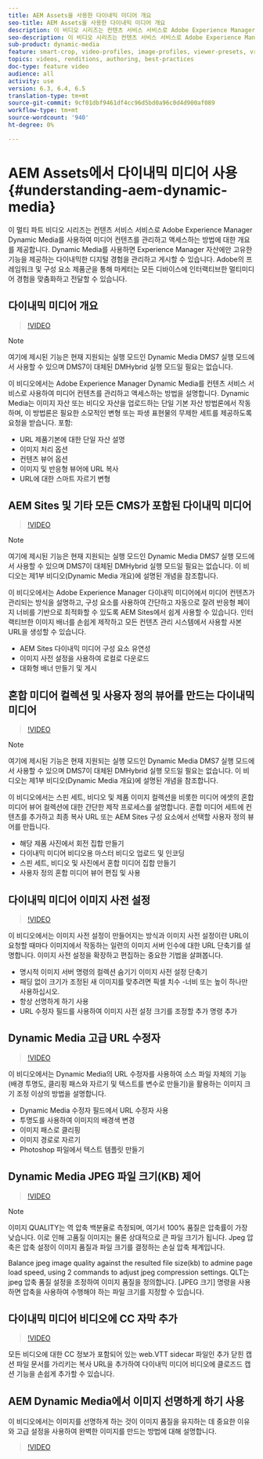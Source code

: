 ```yaml
---
title: AEM Assets을 사용한 다이내믹 미디어 개요
seo-title: AEM Assets을 사용한 다이내믹 미디어 개요
description: 이 비디오 시리즈는 컨텐츠 서비스 서비스로 Adobe Experience Manager Dynamic Media를 사용하여 미디어 컨텐츠를 관리하고 액세스하는 방법에 대한 개요를 제공합니다. Dynamic Media를 사용하면 Experience Manager 자산에만 고유한 기능을 제공하는 다이내믹한 디지털 경험을 관리하고 게시할 수 있습니다. Adobe의 프레임워크 및 구성 요소 제품군을 통해 마케터는 모든 디바이스에 인터랙티브한 멀티미디어 경험을 맞춤화하고 전달할 수 있습니다.
seo-description: 이 비디오 시리즈는 컨텐츠 서비스 서비스로 Adobe Experience Manager Dynamic Media를 사용하여 미디어 컨텐츠를 관리하고 액세스하는 방법에 대한 개요를 제공합니다. Dynamic Media를 사용하면 Experience Manager 자산에만 고유한 기능을 제공하는 다이내믹한 디지털 경험을 관리하고 게시할 수 있습니다. Adobe의 프레임워크 및 구성 요소 제품군을 통해 마케터는 모든 디바이스에 인터랙티브한 멀티미디어 경험을 맞춤화하고 전달할 수 있습니다.
sub-product: dynamic-media
feature: smart-crop, video-profiles, image-profiles, viewer-presets, vr-360, sets
topics: videos, renditions, authoring, best-practices
doc-type: feature video
audience: all
activity: use
version: 6.3, 6.4, 6.5
translation-type: tm+mt
source-git-commit: 9cf01dbf9461df4cc96d5bd0a96c0d4d900af089
workflow-type: tm+mt
source-wordcount: '940'
ht-degree: 0%

---
```



# AEM Assets에서 다이내믹 미디어 사용 {#understanding-aem-dynamic-media}

이 멀티 파트 비디오 시리즈는 컨텐츠 서비스 서비스로 Adobe Experience Manager Dynamic Media를 사용하여 미디어 컨텐츠를 관리하고 액세스하는 방법에 대한 개요를 제공합니다. Dynamic Media를 사용하면 Experience Manager 자산에만 고유한 기능을 제공하는 다이내믹한 디지털 경험을 관리하고 게시할 수 있습니다. Adobe의 프레임워크 및 구성 요소 제품군을 통해 마케터는 모든 디바이스에 인터랙티브한 멀티미디어 경험을 맞춤화하고 전달할 수 있습니다.

## 다이내믹 미디어 개요

>[!VIDEO](https://video.tv.adobe.com/v/27144/?quality=9&learn=on)

>[!NOTE]
>
>여기에 제시된 기능은 현재 지원되는 실행 모드인 Dynamic Media DMS7 실행 모드에서 사용할 수 있으며 DMS7이 대체된 DMHybrid 실행 모드일 필요는 없습니다.

이 비디오에서는 Adobe Experience Manager Dynamic Media를 컨텐츠 서비스 서비스로 사용하여 미디어 컨텐츠를 관리하고 액세스하는 방법을 설명합니다. Dynamic Media는 이미지 자산 또는 비디오 자산을 업로드하는 단일 기본 자산 방법론에서 작동하며, 이 방법론은 필요한 소모적인 변형 또는 파생 표현물의 무제한 세트를 제공하도록 요청을 받습니다. 포함:

* URL 제품기본에 대한 단일 자산 설명
* 이미지 처리 옵션
* 컨텐츠 뷰어 옵션
* 이미지 및 반응형 뷰어에 URL 복사
* URL에 대한 스마트 자르기 변형

## AEM Sites 및 기타 모든 CMS가 포함된 다이내믹 미디어

>[!VIDEO](https://video.tv.adobe.com/v/27145/?quality=9&learn=on)

>[!NOTE]
>
>여기에 제시된 기능은 현재 지원되는 실행 모드인 Dynamic Media DMS7 실행 모드에서 사용할 수 있으며 DMS7이 대체된 DMHybrid 실행 모드일 필요는 없습니다. 이 비디오는 제1부 비디오(Dynamic Media 개요)에 설명된 개념을 참조합니다.

이 비디오에서는 Adobe Experience Manager 다이내믹 미디어에서 미디어 컨텐츠가 관리되는 방식을 설명하고, 구성 요소를 사용하여 간단하고 자동으로 잘려 반응형 페이지 너비를 기반으로 최적화할 수 있도록 AEM Sites에서 쉽게 사용할 수 있습니다. 인터랙티브한 이미지 배너를 손쉽게 제작하고 모든 컨텐츠 관리 시스템에서 사용할 사본 URL을 생성할 수 있습니다.

* AEM Sites 다이내믹 미디어 구성 요소 유연성
* 이미지 사전 설정을 사용하여 로컬로 다운로드
* 대화형 배너 만들기 및 게시

## 혼합 미디어 컬렉션 및 사용자 정의 뷰어를 만드는 다이내믹 미디어

>[!VIDEO](https://video.tv.adobe.com/v/27146/?quality=9&learn=on)

>[!NOTE]
>
>여기에 제시된 기능은 현재 지원되는 실행 모드인 Dynamic Media DMS7 실행 모드에서 사용할 수 있으며 DMS7이 대체된 DMHybrid 실행 모드일 필요는 없습니다. 이 비디오는 제1부 비디오(Dynamic Media 개요)에 설명된 개념을 참조합니다.

이 비디오에서는 스핀 세트, 비디오 및 제품 이미지 컬렉션을 비롯한 미디어 에셋의 혼합 미디어 뷰어 컬렉션에 대한 간단한 제작 프로세스를 설명합니다. 혼합 미디어 세트에 컨텐츠를 추가하고 최종 복사 URL 또는 AEM Sites 구성 요소에서 선택할 사용자 정의 뷰어를 만듭니다.

* 해당 제품 사진에서 회전 집합 만들기
* 다이내믹 미디어 비디오용 마스터 비디오 업로드 및 인코딩
* 스핀 세트, 비디오 및 사진에서 혼합 미디어 집합 만들기
* 사용자 정의 혼합 미디어 뷰어 편집 및 사용

## 다이내믹 미디어 이미지 사전 설정

>[!VIDEO](https://video.tv.adobe.com/v/27320/?quality=9&learn=on)

이 비디오에서는 이미지 사전 설정이 만들어지는 방식과 이미지 사전 설정이란 URL이 요청할 때마다 이미지에서 작동하는 일련의 이미지 서버 인수에 대한 URL 단축기를 설명합니다. 이미지 사전 설정을 확장하고 편집하는 중요한 기법을 살펴봅니다.

* 명시적 이미지 서버 명령의 컬렉션 숨기기 이미지 사전 설정 단축기
* 패딩 없이 크기가 조정된 새 이미지를 맞추려면 픽셀 치수 -너비 또는 높이 하나만 사용하십시오.
* 항상 선명하게 하기 사용
* URL 수정자 필드를 사용하여 이미지 사전 설정 크기를 조정할 추가 명령 추가

## Dynamic Media 고급 URL 수정자

>[!VIDEO](https://video.tv.adobe.com/v/27319/?quality=9&learn=on)

이 비디오에서는 Dynamic Media의 URL 수정자를 사용하여 소스 파일 자체의 기능(배경 투명도, 클리핑 패스와 자르기 및 텍스트를 변수로 만들기)을 활용하는 이미지 크기 조정 이상의 방법을 설명합니다.

* Dynamic Media 수정자 필드에서 URL 수정자 사용
* 투명도를 사용하여 이미지의 배경색 변경
* 이미지 패스로 클리핑
* 이미지 경로로 자르기
* Photoshop 파일에서 텍스트 템플릿 만들기

## Dynamic Media JPEG 파일 크기(KB) 제어

>[!VIDEO](https://video.tv.adobe.com/v/27404/?quality=9&learn=on)


>[!NOTE]
>
>이미지 QUALITY는 역 압축 백분율로 측정되며, 여기서 100% 품질은 압축률이 가장 낮습니다. 이로 인해 고품질 이미지는 물론 상대적으로 큰 파일 크기가 됩니다. Jpeg 압축은 압축 설정이 이미지 품질과 파일 크기를 결정하는 손실 압축 체계입니다.

Balance jpeg image quality against the resulted file size(kb) to admine page load speed, using 2 commands to adjust jpeg compression settings. QLT는 jpeg 압축 품질 설정을 조정하여 이미지 품질을 정의합니다. [JPEG 크기] 명령을 사용하면 압축을 사용하여 수행해야 하는 파일 크기를 지정할 수 있습니다.

## 다이내믹 미디어 비디오에 CC 자막 추가

>[!VIDEO](https://video.tv.adobe.com/v/28074/?quality=9&learn=on)

모든 비디오에 대한 CC 정보가 포함되어 있는 web.VTT sidecar 파일인 추가 닫힌 캡션 파일 문서를 가리키는 복사 URL을 추가하여 다이내믹 미디어 비디오에 클로즈드 캡션 기능을 손쉽게 추가할 수 있습니다.

## AEM Dynamic Media에서 이미지 선명하게 하기 사용

이 비디오에서는 이미지를 선명하게 하는 것이 이미지 품질을 유지하는 데 중요한 이유와 고급 설정을 사용하여 완벽한 이미지를 만드는 방법에 대해 설명합니다.

>[!VIDEO](https://demos-pub.assetsadobe.com/etc/dam/viewers/s7viewers/html5/VideoViewer.html?asset=%2Fcontent%2Fdam%2Fdm-public-facing-upgrade-portal-video%2F04_DynamicImagery_AdvancedSettings_071917_BH.mp4&amp;config=/etc/dam/presets/viewer/Video_social&amp;serverUrl=https%3A%2F%2Fadobedemo62-h.assetsadobe.com%2Fis%2Fimage%2F&amp;contenturl=%2F&amp;config2=/etc/dam/presets/analytics&amp;videoserverurl=https://gateway-na.assetsadobe.com/DMGateway/public/demoCo&amp;posterimage=/content/dam/dm-public-facing-upgrade-portal-video/04_DynamicImagery_AdvancedSettings_071917_BH.mp4)
